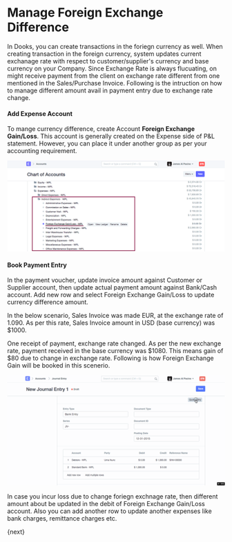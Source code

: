 <!-- add-breadcrumbs -->
# Manage Foreign Exchange Difference

In Dooks, you can create transactions in the foriegn currency as well. When creating transaction in the foreign currency, system updates current exchanage rate with respect to customer/supplier's currency and base currency on your Company. Since Exchange Rate is always flucuating, on might receive payment from the client on exchange rate different from one mentioned in the Sales/Purchase Invoice. Following is the intruction on how to manage different amount avail in payment entry due to exchange rate change.

#### Add Expense Account

To mange currency difference, create Account **Foreign Exchange Gain/Loss**. This account is generally created on the Expense side of P&L statement. However, you can place it under another group as per your accounting requirement.

<img alt="Accounts Frozen Date" class="screenshot" src="../assets/exchange-rate-difference-1.png">

#### Book Payment Entry

In the payment voucher, update invoice amount against Customer or Supplier account, then update actual payment amount against Bank/Cash account. Add new row and select Foreign Exchange Gain/Loss to update currency difference amount.

In the below scenario, Sales Invoice was made EUR, at the exchange rate of 1.090. As per this rate, Sales Invoice amount in USD (base currency) was $1000.

One receipt of payment, exchange rate changed. As per the new exchange rate, payment received in the base currency was $1080. This means gain of $80 due to change in exchange rate. Following is how Foreign Exchange Gain will be booked in this scenerio.

<img alt="Accounts Frozen Date" class="screenshot" src="../assets/exchange-rate-difference-2.gif">

In case you incur loss due to change foriegn exchnage rate, then different amount about be updated in the debit of Foreign Exchange Gain/Loss account. Also you can add another row to update another expenses like bank charges, remittance charges etc.

<!-- markdown -->

{next}
